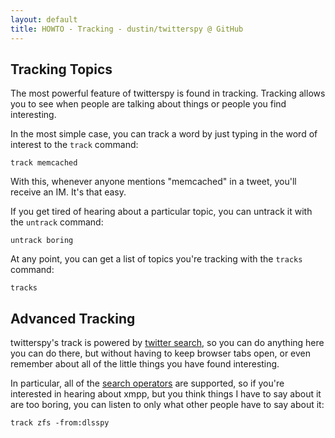 ```yaml
---
layout: default
title: HOWTO - Tracking - dustin/twitterspy @ GitHub
---
```


## Tracking Topics

The most powerful feature of twitterspy is found in tracking.
Tracking allows you to see when people are talking about things or
people you find interesting.

In the most simple case, you can track a word by just typing in the
word of interest to the `track` command:

    track memcached

With this, whenever anyone mentions "memcached" in a tweet, you'll
receive an IM.  It's that easy.

If you get tired of hearing about a particular topic, you can untrack
it with the `untrack` command:

    untrack boring

At any point, you can get a list of topics you're tracking with the
`tracks` command:

    tracks

## Advanced Tracking

twitterspy's track is powered by [twitter search][search], so you can
do anything here you can do there, but without having to keep browser
tabs open, or even remember about all of the little things you have
found interesting.

In particular, all of the [search operators][operators] are supported,
so if you're interested in hearing about xmpp, but you think things I
have to say about it are too boring, you can listen to only what other
people have to say about it:

    track zfs -from:dlsspy

[search]: http://search.twitter.com/
[operators]: http://search.twitter.com/operators
